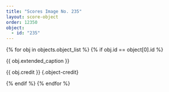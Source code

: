 ```yaml
---
title: "Scores Image No. 235"
layout: score-object
order: 12350
object:
  - id: "235"
---
```


{% for obj in objects.object_list %}
{% if obj.id == object[0].id %}

{{ obj.extended_caption }}

{{ obj.credit }} {.object-credit}

{% endif %}
{% endfor %}

